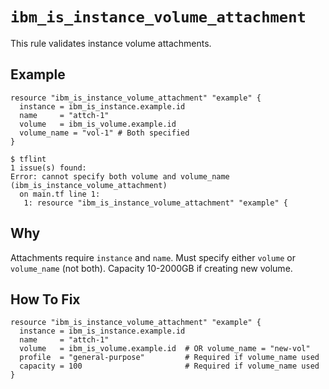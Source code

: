 # `ibm_is_instance_volume_attachment`

This rule validates instance volume attachments.

## Example

```hcl
resource "ibm_is_instance_volume_attachment" "example" {
  instance = ibm_is_instance.example.id
  name     = "attch-1"
  volume   = ibm_is_volume.example.id
  volume_name = "vol-1" # Both specified
}
```

```console
$ tflint
1 issue(s) found:
Error: cannot specify both volume and volume_name (ibm_is_instance_volume_attachment)
  on main.tf line 1:
   1: resource "ibm_is_instance_volume_attachment" "example" {
```

## Why

Attachments require `instance` and `name`. Must specify either `volume` or `volume_name` (not both). Capacity 10-2000GB if creating new volume.

## How To Fix

```hcl
resource "ibm_is_instance_volume_attachment" "example" {
  instance = ibm_is_instance.example.id
  name     = "attch-1"
  volume   = ibm_is_volume.example.id  # OR volume_name = "new-vol"
  profile  = "general-purpose"         # Required if volume_name used
  capacity = 100                       # Required if volume_name used
}
```